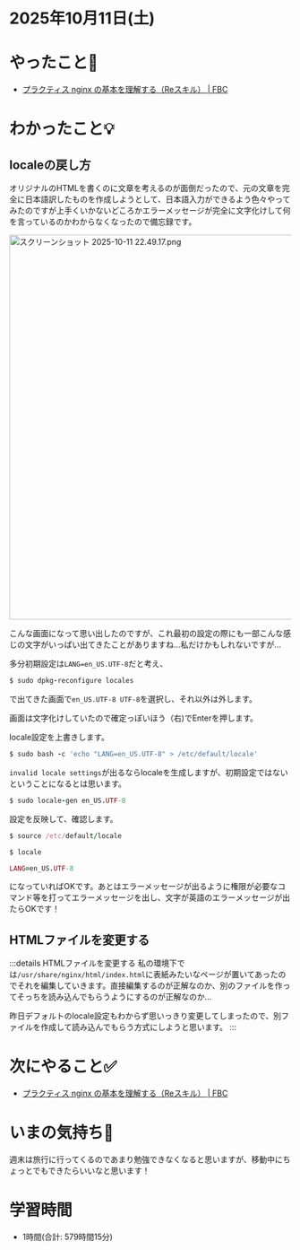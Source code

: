 # 2025年10月11日(土)

# やったこと📝

- [プラクティス nginx の基本を理解する（Reスキル） \| FBC](https://bootcamp.fjord.jp/practices/330)

# わかったこと💡
## localeの戻し方
オリジナルのHTMLを書くのに文章を考えるのが面倒だったので、元の文章を完全に日本語訳したものを作成しようとして、日本語入力ができるよう色々やってみたのですが上手くいかないどころかエラーメッセージが完全に文字化けして何を言っているのかわからなくなったので備忘録です。


<a href="https://bootcamp.fjord.jp/rails/active_storage/blobs/redirect/eyJfcmFpbHMiOnsibWVzc2FnZSI6IkJBaHBBd1FZQkE9PSIsImV4cCI6bnVsbCwicHVyIjoiYmxvYl9pZCJ9fQ==--ae02f64e7a87a96a620af534c222d9f729a0f2eb/%E3%82%B9%E3%82%AF%E3%83%AA%E3%83%BC%E3%83%B3%E3%82%B7%E3%83%A7%E3%83%83%E3%83%88%202025-10-11%2022.49.17.png" target="_blank" rel="noopener noreferrer"><img src="https://bootcamp.fjord.jp/rails/active_storage/blobs/redirect/eyJfcmFpbHMiOnsibWVzc2FnZSI6IkJBaHBBd1FZQkE9PSIsImV4cCI6bnVsbCwicHVyIjoiYmxvYl9pZCJ9fQ==--ae02f64e7a87a96a620af534c222d9f729a0f2eb/%E3%82%B9%E3%82%AF%E3%83%AA%E3%83%BC%E3%83%B3%E3%82%B7%E3%83%A7%E3%83%83%E3%83%88%202025-10-11%2022.49.17.png" width="1321" height="686" alt="スクリーンショット 2025-10-11 22.49.17.png"></a>

こんな画面になって思い出したのですが、これ最初の設定の際にも一部こんな感じの文字がいっぱい出てきたことがありますね…私だけかもしれないですが…

多分初期設定は`LANG=en_US.UTF-8`だと考え、
```ruby
$ sudo dpkg-reconfigure locales
```
で出てきた画面で`en_US.UTF-8 UTF-8`を選択し、それ以外は外します。

画面は文字化けしていたので確定っぽいほう（右)でEnterを押します。

locale設定を上書きします。
```ruby
$ sudo bash -c 'echo "LANG=en_US.UTF-8" > /etc/default/locale'
```
`invalid locale settings`が出るならlocaleを生成しますが、初期設定ではないということになるとは思います。

```ruby
$ sudo locale-gen en_US.UTF-8
```
設定を反映して、確認します。
```ruby
$ source /etc/default/locale

$ locale

LANG=en_US.UTF-8
```
になっていればOKです。あとはエラーメッセージが出るように権限が必要なコマンド等を打ってエラーメッセージを出し、文字が英語のエラーメッセージが出たらOKです！

## HTMLファイルを変更する
:::details HTMLファイルを変更する
私の環境下では`/usr/share/nginx/html/index.html`に表紙みたいなページが置いてあったのでそれを編集していきます。直接編集するのが正解なのか、別のファイルを作ってそっちを読み込んでもらうようにするのが正解なのか…

昨日デフォルトのlocale設定もわからず思いっきり変更してしまったので、別ファイルを作成して読み込んでもらう方式にしようと思います。
:::
# 次にやること✅

- [プラクティス nginx の基本を理解する（Reスキル） \| FBC](https://bootcamp.fjord.jp/practices/330)

# いまの気持ち🫶

週末は旅行に行ってくるのであまり勉強できなくなると思いますが、移動中にちょっとでもできたらいいなと思います！

# 学習時間

- 1時間(合計: 579時間15分)
